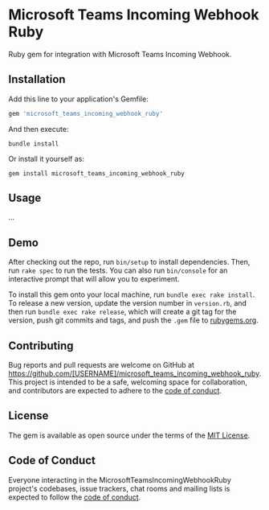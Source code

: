 # Microsoft Teams Incoming Webhook Ruby

Ruby gem for integration with Microsoft Teams Incoming Webhook.

## Installation

Add this line to your application's Gemfile:

```ruby
gem 'microsoft_teams_incoming_webhook_ruby'
```

And then execute:

```shell
bundle install
```

Or install it yourself as:

```shell
gem install microsoft_teams_incoming_webhook_ruby
```

## Usage

...

## Demo

After checking out the repo, run `bin/setup` to install dependencies. Then, run `rake spec` to run the tests. You can also run `bin/console` for an interactive prompt that will allow you to experiment.

To install this gem onto your local machine, run `bundle exec rake install`. To release a new version, update the version number in `version.rb`, and then run `bundle exec rake release`, which will create a git tag for the version, push git commits and tags, and push the `.gem` file to [rubygems.org](https://rubygems.org).

## Contributing

Bug reports and pull requests are welcome on GitHub at https://github.com/[USERNAME]/microsoft_teams_incoming_webhook_ruby. This project is intended to be a safe, welcoming space for collaboration, and contributors are expected to adhere to the [code of conduct](https://github.com/[USERNAME]/microsoft_teams_incoming_webhook_ruby/blob/master/CODE_OF_CONDUCT.md).


## License

The gem is available as open source under the terms of the [MIT License](https://opensource.org/licenses/MIT).

## Code of Conduct

Everyone interacting in the MicrosoftTeamsIncomingWebhookRuby project's codebases, issue trackers, chat rooms and mailing lists is expected to follow the [code of conduct](https://github.com/[USERNAME]/microsoft_teams_incoming_webhook_ruby/blob/master/CODE_OF_CONDUCT.md).

